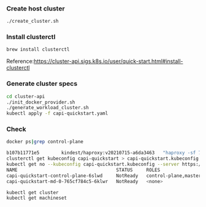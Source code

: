### Create host cluster

```sh
./create_cluster.sh
```
### Install clusterctl

```sh
brew install clusterctl
```
Reference:https://cluster-api.sigs.k8s.io/user/quick-start.html#install-clusterctl

### Generate cluster specs

```sh
cd cluster-api
./init_docker_provider.sh
./generate_workload_cluster.sh
kubectl apply -f capi-quickstart.yaml
```

### Check

```sh
docker ps|grep control-plane

b107b11771e5        kindest/haproxy:v20210715-a6da3463   "haproxy -sf 7 -W -d…"   4 minutes ago       Up 4 minutes        40295/tcp, 0.0.0.0:40295->6443/tcp     capi-quickstart-lb
clusterctl get kubeconfig capi-quickstart > capi-quickstart.kubeconfig
kubectl get no --kubeconfig capi-quickstart.kubeconfig --server https://127.0.0.1:40295
NAME                                    STATUS     ROLES                  AGE     VERSION
capi-quickstart-control-plane-6slwd     NotReady   control-plane,master   4m19s   v1.22.0
capi-quickstart-md-0-765cf784c5-6klwr   NotReady   <none>                 3m41s   v1.22.0
```

```sh
kubectl get cluster
kubectl get machineset
```
